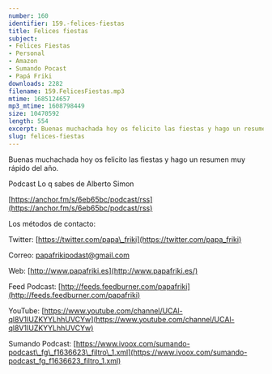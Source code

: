 ```yaml
---
number: 160
identifier: 159.-felices-fiestas
title: Felices fiestas
subject:
- Felices Fiestas
- Personal
- Amazon
- Sumando Pocast
- Papá Friki
downloads: 2282
filename: 159.FelicesFiestas.mp3
mtime: 1685124657
mp3_mtime: 1608798449
size: 10470592
length: 554
excerpt: Buenas muchachada hoy os felicito las fiestas y hago un resumen muy rápido del año
slug: felices-fiestas
---
```

Buenas muchachada hoy os felicito las fiestas y hago un resumen muy rápido del año.

Podcast Lo q sabes de Alberto Simon

[https://anchor.fm/s/6eb65bc/podcast/rss](https://anchor.fm/s/6eb65bc/podcast/rss)

Los métodos de contacto:

Twitter: [https://twitter.com/papa\_friki](https://twitter.com/papa_friki)

Correo: [papafrikipodast@gmail.com](https://archive.org/details/papafrikipodast@gmail.com)

Web: [http://www.papafriki.es](http://www.papafriki.es/)

Feed Podcast: [http://feeds.feedburner.com/papafriki](http://feeds.feedburner.com/papafriki)

YouTube: [https://www.youtube.com/channel/UCAl-ql8V1IUZKYYLhhUVCYw](https://www.youtube.com/channel/UCAl-ql8V1IUZKYYLhhUVCYw)

Sumando Podcast: [https://www.ivoox.com/sumando-podcast\_fg\_f1636623\_filtro\_1.xml](https://www.ivoox.com/sumando-podcast_fg_f1636623_filtro_1.xml)